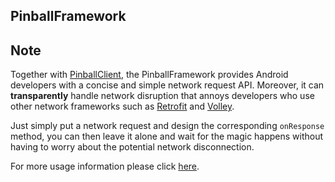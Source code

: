PinballFramework
---

Note
---
Together with [PinballClient](https://github.com/Pinball-Anonymous/PinballClient), the PinballFramework provides Android developers with a concise and simple network request API. Moreover, it can __transparently__ handle network disruption that annoys developers who use other network frameworks such as [Retrofit](https://github.com/square/retrofit) and [Volley](https://android.googlesource.com/platform/frameworks/volley/).

Just simply put a network request and design the corresponding `onResponse` method, you can then leave it alone and wait for the magic happens without having to worry about the potential network disconnection.

For more usage information please click [here](https://github.com/Pinball-Anonymous/PinballClient).
